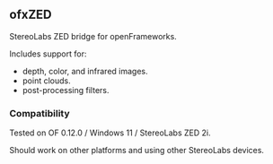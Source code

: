 ## ofxZED

StereoLabs ZED bridge for openFrameworks.

Includes support for:
* depth, color, and infrared images.
* point clouds.
* post-processing filters.

### Compatibility

Tested on OF 0.12.0 / Windows 11 / StereoLabs ZED 2i.

Should work on other platforms and using other StereoLabs devices.
